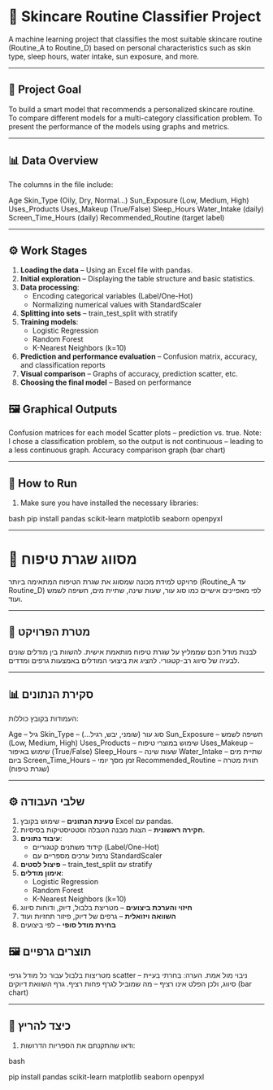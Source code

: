 # 🧴 Skincare Routine Classifier Project

A machine learning project that classifies the most suitable skincare routine (Routine_A to Routine_D) based on personal characteristics such as skin type, sleep hours, water intake, sun exposure, and more.

---

## 🎯 Project Goal

To build a smart model that recommends a personalized skincare routine.
To compare different models for a multi-category classification problem.
To present the performance of the models using graphs and metrics.

---

## 📊 Data Overview

The columns in the file include:

Age
Skin_Type (Oily, Dry, Normal...)
Sun_Exposure (Low, Medium, High)
Uses_Products
Uses_Makeup (True/False)
Sleep_Hours
Water_Intake (daily)
Screen_Time_Hours (daily)
Recommended_Routine (target label)

---

## ⚙️ Work Stages

1.  **Loading the data** – Using an Excel file with pandas.
2.  **Initial exploration** – Displaying the table structure and basic statistics.
3.  **Data processing**:
    - Encoding categorical variables (Label/One-Hot)
    - Normalizing numerical values with StandardScaler
4.  **Splitting into sets** – train_test_split with stratify
5.  **Training models**:
    - Logistic Regression
    - Random Forest
    - K-Nearest Neighbors (k=10)
6.  **Prediction and performance evaluation** – Confusion matrix, accuracy, and classification reports
7.  **Visual comparison** – Graphs of accuracy, prediction scatter, etc.
8.  **Choosing the final model** – Based on performance

## 🖼 Graphical Outputs

Confusion matrices for each model
Scatter plots – prediction vs. true. Note: I chose a classification problem, so the output is not continuous – leading to a less continuous graph.
Accuracy comparison graph (bar chart)

---

## 🚀 How to Run

1.  Make sure you have installed the necessary libraries:
   
bash
    pip install pandas scikit-learn matplotlib seaborn openpyxl
   
-------------------------------------------------------------------------------------------------------------------------------------------------------------------------------------------------------------------
# 🧴 מסווג שגרת טיפוח

פרויקט למידת מכונה שמסווג את שגרת הטיפוח המתאימה ביותר (Routine_A עד Routine_D) לפי מאפיינים אישיים כמו סוג עור, שעות שינה, שתיית מים, חשיפה לשמש ועוד.

---

## 🎯 מטרת הפרויקט

לבנות מודל חכם שממליץ על שגרת טיפוח מותאמת אישית.
להשוות בין מודלים שונים לבעיה של סיווג רב-קטגורי.
להציג את ביצועי המודלים באמצעות גרפים ומדדים.

---

## 📊 סקירת הנתונים

העמודות בקובץ כוללות:

Age – גיל
Skin_Type – סוג עור (שומני, יבש, רגיל...)
Sun_Exposure – חשיפה לשמש (Low, Medium, High)
Uses_Products – שימוש במוצרי טיפוח
Uses_Makeup – שימוש באיפור (True/False)
Sleep_Hours – שעות שינה
Water_Intake – שתיית מים ביום
Screen_Time_Hours – זמן מסך יומי
Recommended_Routine – תווית מטרה (שגרת טיפוח)

---

## ⚙️ שלבי העבודה

1. **טעינת הנתונים** – שימוש בקובץ Excel עם pandas.
2. **חקירה ראשונית** – הצגת מבנה הטבלה וסטטיסטיקות בסיסיות.
3. **עיבוד נתונים**:
   - קידוד משתנים קטגוריים (Label/One-Hot)
   - נרמול ערכים מספריים עם StandardScaler
4. **פיצול לסטים** – train_test_split עם stratify
5. **אימון מודלים**:
   - Logistic Regression
   - Random Forest
   - K-Nearest Neighbors (k=10)
6. **חיזוי והערכת ביצועים** – מטריצת בלבול, דיוק, ודוחות סיווג
7. **השוואה ויזואלית** – גרפים של דיוק, פיזור תחזיות ועוד
8. **בחירת מודל סופי** – לפי ביצועים

## 🖼 תוצרים גרפיים

מטריצות בלבול עבור כל מודל
גרפי scatter – ניבוי מול אמת. הערה: בחרתי בעיית סיווג, ולכן הפלט אינו רציף – מה שמוביל לגרף פחות רציף.
גרף השוואת דיוקים (bar chart)

---

## 🚀 כיצד להריץ

1. ודאו שהתקנתם את הספריות הדרושות:
   
bash

   pip install pandas scikit-learn matplotlib seaborn openpyxl
